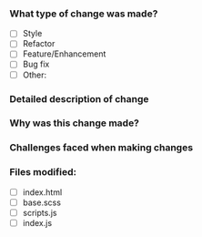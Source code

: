 ### What type of change was made?
- [ ] Style
- [ ] Refactor
- [ ] Feature/Enhancement
- [ ] Bug fix
- [ ] Other: 

### Detailed description of change

### Why was this change made?

### Challenges faced when making changes

### Files modified:
- [ ] index.html
- [ ] base.scss
- [ ] scripts.js
- [ ] index.js
